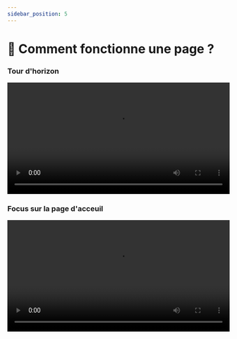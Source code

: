 ```yaml
---
sidebar_position: 5
---
```


# 📄 Comment fonctionne une page ?

### Tour d'horizon

<video width="100%" height="auto" controls>
  <source src="/video/page-overview.mp4" type="video/mp4" />
  Votre navigateur ne supporte pas la lecture de vidéos.
</video>

### Focus sur la page d'acceuil

<video width="100%" height="auto" controls>
  <source src="/video/how-it-works-page.mp4" type="video/mp4" />
  Votre navigateur ne supporte pas la lecture de vidéos.
</video>
